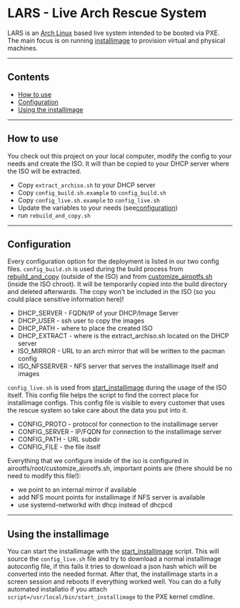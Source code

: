 # LARS - Live Arch Rescue System

LARS is an [Arch Linux](https://www.archlinux.org/) based live system intended to be booted via PXE. The main focus is on running [installimage](https://github.com/virtapi/installimage) to provision virtual and physical machines.

---

## Contents
+ [How to use](#how-to-use)
+ [Configuration](#configuration)
+ [Using the installimage](#using-the-installimage)
---

## How to use
You check out this project on your local computer, modify the config to your needs and create the ISO. It will than be copied to your DHCP server where the ISO will be extracted.
* Copy `extract_archiso.sh` to your DHCP server
* Copy `config_build.sh.example` to `config_build.sh`
* Copy `config_live.sh.example` to `config_live.sh`
* Update the variables to your needs (see[configuration](#configuration))
* run `rebuild_and_copy.sh`

---

## Configuration
Every configuration option for the deployment is listed in our two config files.
`config_build.sh` is used during the build process from [rebuild_and_copy](https://github.com/virtapi/LARS/blob/master/rebuild_and_copy.sh) (outside of the ISO) and from [customize_airootfs.sh](https://github.com/virtapi/LARS/blob/master/airootfs/root/customize_airootfs.sh) (inside the ISO chroot). It will be  temporarily copied into the build directory and deleted afterwards. The copy won't be included in the ISO (so you could place sensitive information here)!
* DHCP_SERVER - FQDN/IP of your DHCP/Image Server
* DHCP_USER - ssh user to copy the images
* DHCP_PATH - where to place the created ISO
* DHCP_EXTRACT - where is the extract_archiso.sh located on the DHCP server
* ISO_MIRROR - URL to an arch mirror that will be written to the pacman config
* ISO_NFSSERVER - NFS server that serves the installimage itself and images

`config_live.sh` is used from [start_installimage](https://github.com/virtapi/LARS/blob/master/scripts/start_installimage) during the usage of the ISO itself. This config file helps the script to find the correct place for installimage configs. This config file is visible to every customer that uses the rescue system so take care about the data you put into it.
* CONFIG_PROTO - protocol for connection to the installimage server
* CONFIG_SERVER - IP/FQDN for connection to the installimage server
* CONFIG_PATH - URL subdir
* CONFIG_FILE - the file itself

Everything that we configure inside of the iso is configured in airootfs/root/customize_airootfs.sh, important points are (there should be no need to modify this file!):
* we point to an internal mirror if available
* add NFS mount points for installimage if NFS server is available
* use systemd-networkd with dhcp instead of dhcpcd

---

## Using the installimage
You can start the installimage with the [start_installimage](https://github.com/virtapi/LARS/blob/master/scripts/start_installimage) script. This will source the `config_live.sh` file and try to download a normal installimage autoconfig file, if this fails it tries to download a json hash which will be converted into the needed format. After that, the installimage starts in a screen session and reboots if everything worked well. You can do a fully automated installatio if you attach `script=/usr/local/bin/start_installimage` to the PXE kernel cmdline.
